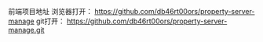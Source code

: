 前端项目地址
浏览器打开：
https://github.com/db46rt00ors/property-server-manage
git打开：
https://github.com/db46rt00ors/property-server-manage.git